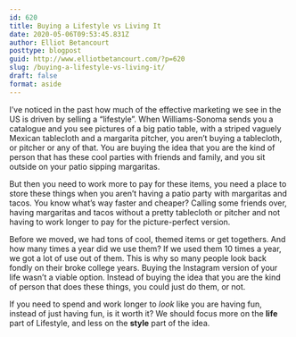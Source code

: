 ```yaml
---
id: 620
title: Buying a Lifestyle vs Living It
date: 2020-05-06T09:53:45.831Z
author: Elliot Betancourt
posttype: blogpost
guid: http://www.elliotbetancourt.com/?p=620
slug: /buying-a-lifestyle-vs-living-it/
draft: false
format: aside
---
```

I’ve noticed in the past how much of the effective marketing we see in the US is driven by selling a “lifestyle”.  When Williams-Sonoma sends you a catalogue and you see pictures of a big patio table, with a striped vaguely Mexican tablecloth and a margarita pitcher, you aren’t buying a tablecloth, or pitcher or any of that. You are buying the idea that you are the kind of person that has these cool parties with friends and family, and you sit outside on your patio sipping margaritas.

But then you need to work more to pay for these items, you need a place to store these things when you aren’t having a patio party with margaritas and tacos. You know what’s way faster and cheaper? Calling some friends over, having margaritas and tacos without a pretty tablecloth or pitcher and not having to work longer to pay for the picture-perfect version.

Before we moved, we had tons of cool, themed items or get togethers. And how many times a year did we use them? If we used them 10 times a year, we got a lot of use out of them. This is why so many people look back fondly on their broke college years. Buying the Instagram version of your life wasn’t a viable option. Instead of buying the idea that you are the kind of person that does these things, you could just do them, or not.

If you need to spend and work longer to *look* like you are having fun, instead of just having fun, is it worth it? We should focus more on the **life** part of Lifestyle, and less on the **style** part of the idea.
